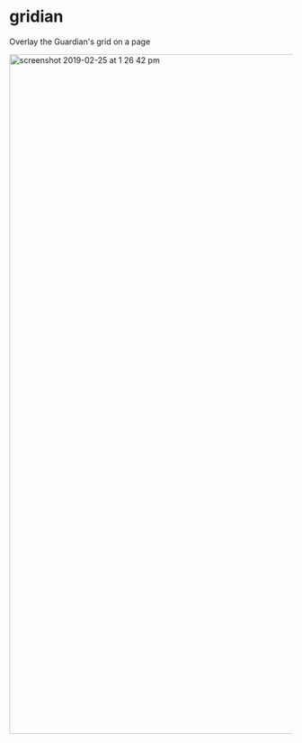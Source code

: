 # gridian
Overlay the Guardian's grid on a page

<img width="1206" alt="screenshot 2019-02-25 at 1 26 42 pm" src="https://user-images.githubusercontent.com/11539094/53340837-df8fbb00-3901-11e9-9ed4-b98badf78467.png">
